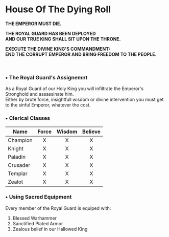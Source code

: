# House Of The Dying Roll
  
**THE EMPEROR MUST DIE.**  
  
**THE ROYAL GUARD HAS BEEN DEPLOYED**  
**AND OUR TRUE KING SHALL SIT UPON THE THRONE.**  
  
**EXECUTE THE DIVINE KING'S COMMANDMENT:**  
**END THE CORRUPT EMPEROR AND BRING FREEDOM TO THE PEOPLE.**  

<br/>

### • The Royal Guard's Assignemnt
  
As a Royal Guard of our Holy King you will infiltrate the Emperor's Stronghold and assassinate him.  
Either by brute force, insightfull wisdom or divine intervention you must get to the sinful Emperor, whatever the cost.  

### • Clerical Classes

Name     | Force | Wisdom | Believe
-------- | :---: | :----: | :-----:
Champion | X     | X      | X
Knight   | X     | X      | X
Paladin  | X     | X      | X
Crusader | X     | X      | X
Templar  | X     | X      | X
Zealot   | X     | X      | X
  
### • Using Sacred Equipment  
  
Every member of the Royal Guard is equiped with:  
1. Blessed Warhammer
2. Sanctified Plated Armor
3. Zealous belief in our Hallowed King
  
